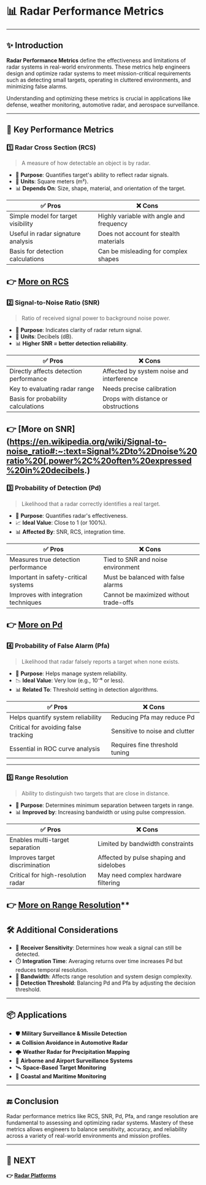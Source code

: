 # 📊 Radar Performance Metrics

---

## ✨ Introduction

**Radar Performance Metrics** define the effectiveness and limitations of radar systems in real-world environments. These metrics help engineers design and optimize radar systems to meet mission-critical requirements such as detecting small targets, operating in cluttered environments, and minimizing false alarms.

Understanding and optimizing these metrics is crucial in applications like defense, weather monitoring, automotive radar, and aerospace surveillance.

---

## 🔹 Key Performance Metrics

### 1️⃣ **Radar Cross Section (RCS)**

> A measure of how detectable an object is by radar.

- 📌 **Purpose**: Quantifies target's ability to reflect radar signals.
- 📏 **Units**: Square meters (m²).
- 📊 **Depends On**: Size, shape, material, and orientation of the target.

| ✅ Pros                          | ❌ Cons                               |
|----------------------------------|---------------------------------------|
| Simple model for target visibility | Highly variable with angle and frequency |
| Useful in radar signature analysis | Does not account for stealth materials |
| Basis for detection calculations | Can be misleading for complex shapes  |

**👉 [More on RCS](https://en.wikipedia.org/wiki/Radar_cross_section)**
---

### 2️⃣ **Signal-to-Noise Ratio (SNR)**

> Ratio of received signal power to background noise power.

- 📌 **Purpose**: Indicates clarity of radar return signal.
- 📏 **Units**: Decibels (dB).
- 📊 **Higher SNR = better detection reliability**.

| ✅ Pros                        | ❌ Cons                               |
|-------------------------------|---------------------------------------|
| Directly affects detection performance | Affected by system noise and interference |
| Key to evaluating radar range | Needs precise calibration             |
| Basis for probability calculations | Drops with distance or obstructions  |

**👉 [More on SNR](https://en.wikipedia.org/wiki/Signal-to-noise_ratio#:~:text=Signal%2Dto%2Dnoise%20ratio%20(,power%2C%20often%20expressed%20in%20decibels.)**
---

### 3️⃣ **Probability of Detection (Pd)**

> Likelihood that a radar correctly identifies a real target.

- 📌 **Purpose**: Quantifies radar's effectiveness.
- 📈 **Ideal Value**: Close to 1 (or 100%).
- 📊 **Affected By**: SNR, RCS, integration time.

| ✅ Pros                        | ❌ Cons                          |
|-------------------------------|----------------------------------|
| Measures true detection performance | Tied to SNR and noise environment |
| Important in safety-critical systems | Must be balanced with false alarms |
| Improves with integration techniques | Cannot be maximized without trade-offs |

**👉 [More on Pd](https://www.radartutorial.eu/01.basics/Probability%20of%20Detection.en.html)**
---

### 4️⃣ **Probability of False Alarm (Pfa)**

> Likelihood that radar falsely reports a target when none exists.

- 📌 **Purpose**: Helps manage system reliability.
- 📉 **Ideal Value**: Very low (e.g., 10⁻⁶ or less).
- 📊 **Related To**: Threshold setting in detection algorithms.

| ✅ Pros                       | ❌ Cons                           |
|------------------------------|-----------------------------------|
| Helps quantify system reliability | Reducing Pfa may reduce Pd         |
| Critical for avoiding false tracking | Sensitive to noise and clutter    |
| Essential in ROC curve analysis | Requires fine threshold tuning     |

---

### 5️⃣ **Range Resolution**

> Ability to distinguish two targets that are close in distance.

- 📌 **Purpose**: Determines minimum separation between targets in range.
- 📊 **Improved by**: Increasing bandwidth or using pulse compression.

| ✅ Pros                          | ❌ Cons                             |
|----------------------------------|-------------------------------------|
| Enables multi-target separation  | Limited by bandwidth constraints    |
| Improves target discrimination   | Affected by pulse shaping and sidelobes |
| Critical for high-resolution radar | May need complex hardware filtering |

**👉 [More on Range Resolution](https://www.radartutorial.eu/01.basics/Range%20Resolution.en.html)****
---

## 🛠️ Additional Considerations

- 📐 **Receiver Sensitivity**: Determines how weak a signal can still be detected.
- ⏱️ **Integration Time**: Averaging returns over time increases Pd but reduces temporal resolution.
- 📶 **Bandwidth**: Affects range resolution and system design complexity.
- 🎯 **Detection Threshold**: Balancing Pd and Pfa by adjusting the decision threshold.

---

## 📦 Applications

- 🛡️ **Military Surveillance & Missile Detection**
- 🚘 **Collision Avoidance in Automotive Radar**
- 🌩️ **Weather Radar for Precipitation Mapping**
- 🛫 **Airborne and Airport Surveillance Systems**
- 🛰️ **Space-Based Target Monitoring**
- 🌊 **Coastal and Maritime Monitoring**

---

## 🔚 Conclusion

Radar performance metrics like RCS, SNR, Pd, Pfa, and range resolution are fundamental to assessing and optimizing radar systems. Mastery of these metrics allows engineers to balance sensitivity, accuracy, and reliability across a variety of real-world environments and mission profiles.

---

## 🔹 NEXT  
**👉 [Radar Platforms](./Platforms)**
